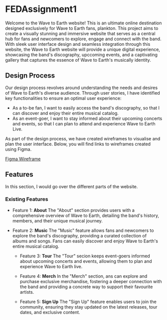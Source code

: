 # FEDAssignment1
Welcome to the Wave to Earth website!
This is an ultimate online destination designed exclusively for Wave to Earth fans, plankton. This project aims to create a visually stunning and immersive website that serves as a central hub for fans and newcomers to explore, engage and connect with the band. With sleek user interface design and seamless integration through this website, the Wave to Earth website will provide a unique digital experience, showcasing the band's discography, upccoming events, and a captivating gallery that captures the essence of Wave to Earth's musically identity.

## Design Process
Our design process revolves around understanding the needs and desires of Wave to Earth's diverse audience. Through user stories, I have identified key functionalities to ensure an optimal user experience:
* As a to-be fan, I want to easily access the band's discography, so that I can discover and enjoy their entire musical catalog.
* As an event-goer, I want to stay informed about their upcoming concerts and events, so that I can plan to attend and experience Wave to Earth Live.

As part of the design process, we have created wireframes to visualise and plan the user interface. Below, you will find links to wireframes created using Figma.

[Figma Wireframe](https://www.figma.com/file/5Xj4qOTSTRWVh25WZqn3XV/FEDAssignment1-(Wireframe)?type=design&node-id=0%3A1&mode=design&t=wlHTIqtAyh0zh5q8-1)


## Features
In this section, I would go over the different parts of the website.

### Existing Features
* Feature 1: **About**
  The "About" section provides users with a comprehensive overview of Wave to Earth, detailing the band's history, members, and their unique musical journey.

* Feature 2: **Music**
  The "Music" feature allows fans and newcomers to explore the band's discography, providing a curated collection of albums and songs. Fans can easily discover and enjoy Wave to Earth's entire musical catalog.

  * Feature 3: **Tour**
    The "Tour" secion keeps event-goers informed about upcoming concerts and events, allowing them to plan and experience Wave to Earth live.

  * Feature 4: **Merch**
    In the "Merch" section, ans can explore and purchase exclusive merchandise, fostering a deeper connection with the band and providing a concrete way to support their favourite artists.

  * Feature 5: **Sign Up**
    The "Sign Up" feature enables users to join the community, ensuring they stay updated on the latest releases, tour dates, and exclusive content.
